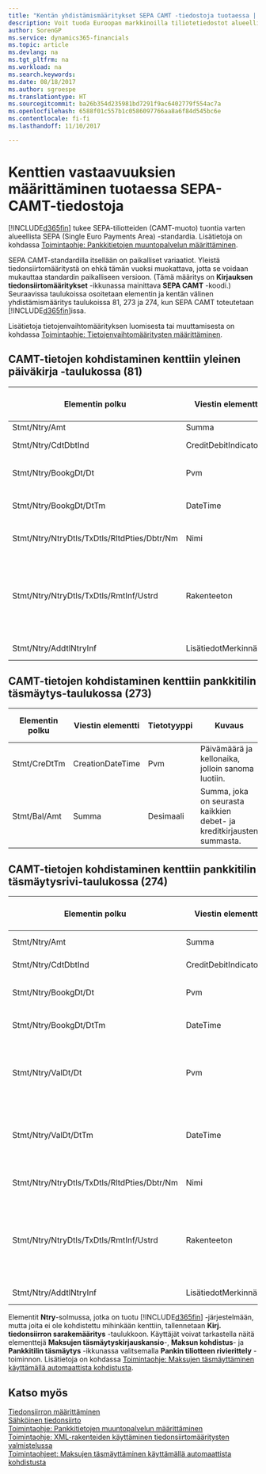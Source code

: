 ```yaml
---
title: "Kentän yhdistämismääritykset SEPA CAMT -tiedostoja tuotaessa | Microsoft Docs"
description: Voit tuoda Euroopan markkinoilla tiliotetiedostot alueellisen SEPA (Single Euro Payments Area) -standardin mukaisessa muodossa.
author: SorenGP
ms.service: dynamics365-financials
ms.topic: article
ms.devlang: na
ms.tgt_pltfrm: na
ms.workload: na
ms.search.keywords: 
ms.date: 08/18/2017
ms.author: sgroespe
ms.translationtype: HT
ms.sourcegitcommit: ba26b354d235981bd7291f9ac6402779f554ac7a
ms.openlocfilehash: 6588f01c557b1c0586097766aa8a6f84d545bc6e
ms.contentlocale: fi-fi
ms.lasthandoff: 11/10/2017

---
```

# <a name="field-mapping-when-importing-sepa-camt-files"></a>Kenttien vastaavuuksien määrittäminen tuotaessa SEPA-CAMT-tiedostoja
[!INCLUDE[d365fin](includes/d365fin_md.md)] tukee SEPA-tiliotteiden (CAMT-muoto) tuontia varten alueellista SEPA (Single Euro Payments Area) -standardia. Lisätietoja on kohdassa [Toimintaohje: Pankkitietojen muuntopalvelun määrittäminen](bank-how-setup-bank-data-conversion-service.md).  

 SEPA CAMT-standardilla itsellään on paikalliset variaatiot. Yleistä tiedonsiirtomääritystä on ehkä tämän vuoksi muokattava, jotta se voidaan mukauttaa standardin paikalliseen versioon. (Tämä määritys on **Kirjauksen tiedonsiirtomääritykset** -ikkunassa mainittava **SEPA CAMT** -koodi.) Seuraavissa taulukoissa osoitetaan elementin ja kentän välinen yhdistämismääritys taulukoissa 81, 273 ja 274, kun SEPA CAMT toteutetaan [!INCLUDE[d365fin](includes/d365fin_md.md)]issa.  

 Lisätietoja tietojenvaihtomäärityksen luomisesta tai muuttamisesta on kohdassa [Toimintaohje: Tietojenvaihtomääritysten määrittäminen](across-how-to-set-up-data-exchange-definitions.md).  

## <a name="camt-data-mapping-to-fields-in-the-general-journal-table-81"></a>CAMT-tietojen kohdistaminen kenttiin yleinen päiväkirja -taulukossa (81)  

|Elementin polku|Viestin elementti|Tietotyyppi|Kuvaus|Negatiivisen etumerkin tunniste|Kentän nro|Kentän nimi|  
|------------------|---------------------|---------------|-----------------|-------------------------------|---------------|----------------|  
|Stmt/Ntry/Amt|Summa|Desimaali|Rahamäärä käteiskirjauksessa||13|Summa|  
|Stmt/Ntry/CdtDbtInd|CreditDebitIndicator|Teksti|Ilmaisee, onko tapahtuma kredit- vai debet-tapahtuma|DBIT|13|Summa|  
|Stmt/Ntry/BookgDt/Dt|Pvm|Pvm|Päivämäärä, jolloin kirjaus on tiliöity tilille tilinhallinnoijan kirjoissa||5|Kirjauspvm|  
|Stmt/Ntry/BookgDt/DtTm|DateTime|DateTime|Päivämäärä ja aika, jolloin kirjaus on tiliöity tilille tilinhallinnoijan kirjoissa||5|Kirjauspvm|  
|Stmt/Ntry/NtryDtls/TxDtls/RltdPties/Dbtr/Nm|Nimi|Teksti|Osallisen nimi, joka on velkaa rahasumman (viimeiselle) perijälle||1221|Maksajan tiedot|  
|Stmt/Ntry/NtryDtls/TxDtls/RmtInf/Ustrd|Rakenteeton|Teksti|Rakenteettomassa muodossa olevat tiedot, jotka on toimitettu sen tapahtuman kohdistamiseen/täsmäytykseen nimikkeillä, jotka maksun tulisi selvittää, esimerkiksi myyntireskontrajärjestelmän kaupallisten laskujen.||8|Kuvaus|  
|Stmt/Ntry/AddtlNtryInf|LisätiedotMerkinnästä|Teksti|Lisätietoja merkinnästä||1222|Tapahtuman tiedot|  

## <a name="camt-data-mapping-to-fields-in-the-bank-acc-reconciliation-table-273"></a>CAMT-tietojen kohdistaminen kenttiin pankkitilin täsmäytys-taulukossa (273)  

|Elementin polku|Viestin elementti|Tietotyyppi|Kuvaus|Negatiivisen etumerkin tunniste|Kentän nro|Kentän nimi|  
|------------------|---------------------|---------------|-----------------|-------------------------------|---------------|----------------|  
|Stmt/CreDtTm|CreationDateTime|Pvm|Päivämäärä ja kellonaika, jolloin sanoma luotiin.||3|Tiliotteen pvm|  
|Stmt/Bal/Amt|Summa|Desimaali|Summa, joka on seurasta kaikkien debet- ja kreditkirjausten summasta.||4|Tiliotteen loppusaldo|  

## <a name="camt-data-mapping-to-fields-in-the-bank-acc-reconciliation-line-table-274"></a>CAMT-tietojen kohdistaminen kenttiin pankkitilin täsmäytysrivi-taulukossa (274)  

|Elementin polku|Viestin elementti|Tietotyyppi|Kuvaus|Negatiivisen etumerkin tunniste|Kentän nro|Kentän nimi|  
|------------------|---------------------|---------------|-----------------|-------------------------------|---------------|----------------|  
|Stmt/Ntry/Amt|Summa|Desimaali|Rahamäärä käteiskirjauksessa||7|Tiliotteen summa|  
|Stmt/Ntry/CdtDbtInd|CreditDebitIndicator|Teksti|Ilmaisee, onko tapahtuma kredit- vai debet-tapahtuma|DBIT|7|Tiliotteen summa|  
|Stmt/Ntry/BookgDt/Dt|Pvm|Pvm|Päivämäärä, jolloin kirjaus on tiliöity tilille tilinhallinnoijan kirjoissa||5|Transaktiopvm|  
|Stmt/Ntry/BookgDt/DtTm|DateTime|DateTime|Päivämäärä ja aika, jolloin kirjaus on tiliöity tilille tilinhallinnoijan kirjoissa||5|Transaktiopvm|  
|Stmt/Ntry/ValDt/Dt|Pvm|Pvm|Päivämäärä, jolloin varat tulevat käyttöön tilinomistajalle kredit-tiliöintitapauksessa, tai loppuu olemasta tilinomistajan käytössä Debet-tiliöintitapauksessa.||12|Arvopvm|  
|Stmt/Ntry/ValDt/DtTm|DateTime|DateTime|Päivämäärä ja aika, jolloin varat tulevat käyttöön tilinomistajalle kredit-tiliöintitapauksessa, tai loppuu olemasta tilinomistajan käytössä Debet-tiliöintitapauksessa.||12|Arvopvm|  
|Stmt/Ntry/NtryDtls/TxDtls/RltdPties/Dbtr/Nm|Nimi|Teksti|Osallisen nimi, joka on velkaa rahasumman (viimeiselle) perijälle||15|Maksajan tiedot|  
|Stmt/Ntry/NtryDtls/TxDtls/RmtInf/Ustrd|Rakenteeton|Teksti|Rakenteettomassa muodossa olevat tiedot, jotka on toimitettu sen tapahtuman kohdistamiseen/täsmäytykseen nimikkeillä, jotka maksun tulisi selvittää, esimerkiksi myyntireskontrajärjestelmän kaupallisten laskujen.||6|Kuvaus|  
|Stmt/Ntry/AddtlNtryInf|LisätiedotMerkinnästä|Teksti|Lisätietoja merkinnästä||16|Tapahtuman tiedot|  

 Elementit **Ntry**-solmussa, jotka on tuotu [!INCLUDE[d365fin](includes/d365fin_md.md)] -järjestelmään, mutta joita ei ole kohdistettu mihinkään kenttiin, tallennetaan **Kirj. tiedonsiirron sarakemääritys** -taulukkoon. Käyttäjät voivat tarkastella näitä elementtejä **Maksujen täsmäytyskirjauskansio**-, **Maksun kohdistus**- ja **Pankkitilin täsmäytys** -ikkunassa valitsemalla **Pankin tiliotteen rivierittely** -toiminnon. Lisätietoja on kohdassa [Toimintaohje: Maksujen täsmäyttäminen käyttämällä automaattista kohdistusta](receivables-how-reconcile-payments-auto-application.md).  
## <a name="see-also"></a>Katso myös  
[Tiedonsiirron määrittäminen](across-set-up-data-exchange.md)  
[Sähköinen tiedonsiirto](across-data-exchange.md)  
[Toimintaohje: Pankkitietojen muuntopalvelun määrittäminen](bank-how-setup-bank-data-conversion-service.md)   
[Toimintaohje: XML-rakenteiden käyttäminen tiedonsiirtomääritysten valmistelussa](across-how-to-use-xml-schemas-to-prepare-data-exchange-definitions.md)  
[Toimintaohjeet: Maksujen täsmäyttäminen käyttämällä automaattista kohdistusta](receivables-how-reconcile-payments-auto-application.md)  

